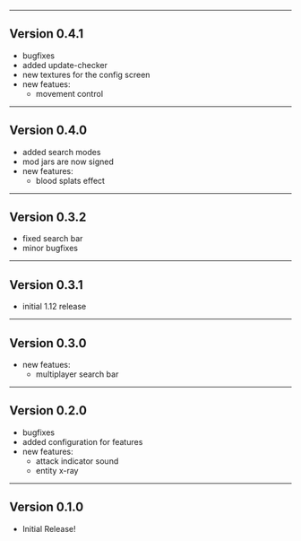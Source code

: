 ------------------------------------------------------
Version 0.4.1
------------------------------------------------------
- bugfixes
- added update-checker
- new textures for the config screen
- new featues:
	- movement control

------------------------------------------------------
Version 0.4.0
------------------------------------------------------
- added search modes
- mod jars are now signed
- new features:
	- blood splats effect


------------------------------------------------------
Version 0.3.2
------------------------------------------------------
- fixed search bar
- minor bugfixes

------------------------------------------------------
Version 0.3.1
------------------------------------------------------
- initial 1.12 release

------------------------------------------------------
Version 0.3.0
------------------------------------------------------
- new featues:
	- multiplayer search bar

------------------------------------------------------
Version 0.2.0
------------------------------------------------------
- bugfixes
- added configuration for features
- new features:
	- attack indicator sound
	- entity x-ray

------------------------------------------------------
Version 0.1.0
------------------------------------------------------
- Initial Release!

